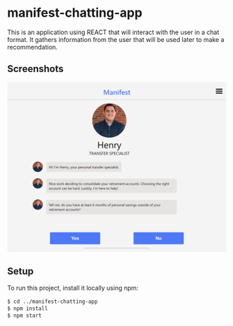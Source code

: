 # manifest-chatting-app
This is an application using REACT that will interact with the user in a chat format. It gathers information from the user that will be used later to make a recommendation.

## Screenshots
![Manifest screenshot](./img/manifestAppscreenshot.png)

## Setup
To run this project, install it locally using npm:

```
$ cd ../manifest-chatting-app
$ npm install
$ npm start

